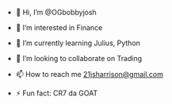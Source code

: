 - 👋 Hi, I’m @OGbobbyjosh
- 👀 I’m interested in Finance
- 🌱 I’m currently learning Julius, Python
- 💞️ I’m looking to collaborate on Trading
- 📫 How to reach me 21jsharrison@gmail.com

- ⚡ Fun fact: CR7 da GOAT

<!---
OGbobbyjosh/OGbobbyjosh is a ✨ special ✨ repository because its `README.md` (this file) appears on your GitHub profile.
You can click the Preview link to take a look at your changes.
--->
